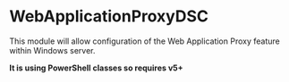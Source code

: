 # WebApplicationProxyDSC #

This module will allow configuration of the Web Application Proxy feature within Windows server.

**It is using PowerShell classes so requires v5+**
